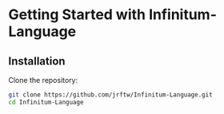 # Getting Started with Infinitum-Language

## Installation
Clone the repository:
```bash
git clone https://github.com/jrftw/Infinitum-Language.git
cd Infinitum-Language
